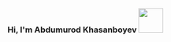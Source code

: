### Hi, I'm  Abdumurod Khasanboyev <img src="https://media0.giphy.com/media/gM5qFksULw54NMWyry/giphy.gif?cid=ecf05e47q2wzbvbk3aeyk2ljisr1oebf5zr1f7cdrddo5sz5&rid=giphy.gif&ct=s" width="50px">
